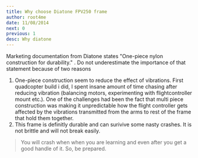 ```yaml
---
title: Why choose Diatone FPV250 frame
author: root4me
date: 11/08/2014
next: 0
previous: 1
desc: Why diatone
---
```


Marketing documentation from Diatone states "One-piece nylon construction for durability." . Do not underestimate the importance of that statement because of two reasons

1.  One-piece construction seem to reduce the effect of vibrations. First quadcopter build i did, I spent insane amount of time chasing after reducing vibration (balancing motors, experimenting with flightcontroller mount etc.). 
One of the challenges had been the fact that multi piece construction was making it unpredictable how the flight controller gets affected by the vibrations transmitted from the arms to rest of the frame that hold them together.
2.  This frame is definitly durable and can surivive some nasty crashes. It is not brittle and will not break easily.

> You will crash when when you are learning and even after you get a good handle of it. So, be prepared.

